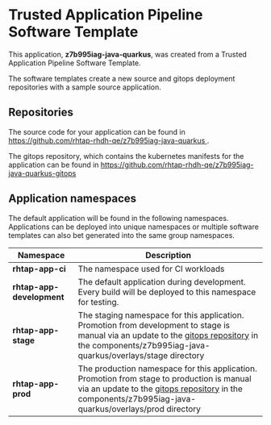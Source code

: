 # Trusted Application Pipeline Software Template

This application, **z7b995iag-java-quarkus**, was created from a Trusted Application Pipeline Software Template.

The software templates create a new source and gitops deployment repositories with a sample source application. 

## Repositories

The source code for your application can be found in [https://github.com/rhtap-rhdh-qe/z7b995iag-java-quarkus ](https://github.com/rhtap-rhdh-qe/z7b995iag-java-quarkus ).
 
The gitops repository, which contains the kubernetes manifests for the application can be found in 
[https://github.com/rhtap-rhdh-qe/z7b995iag-java-quarkus-gitops ](https://github.com/rhtap-rhdh-qe/z7b995iag-java-quarkus-gitops ) 

## Application namespaces 

The default application will be found in the following namespaces. Applications can be deployed into unique namespaces or multiple software templates can also bet generated into the same group namespaces.  

|  Namespace   |  Description   |  
| -------- | -------- |
| **rhtap-app-ci** | The namespace used for CI workloads |
| **rhtap-app-development** | The default application during development. Every build will be deployed to this namespace for testing. |
| **rhtap-app-stage** | The staging namespace for this application. Promotion from development to stage is manual via an update to the [gitops repository](https://github.com/rhtap-rhdh-qe/z7b995iag-java-quarkus-gitops ) in the components/z7b995iag-java-quarkus/overlays/stage directory |
| **rhtap-app-prod** | The production namespace for this application. Promotion from stage to production is manual via an update to the [gitops repository](https://github.com/rhtap-rhdh-qe/z7b995iag-java-quarkus-gitops ) in the components/z7b995iag-java-quarkus/overlays/prod directory |